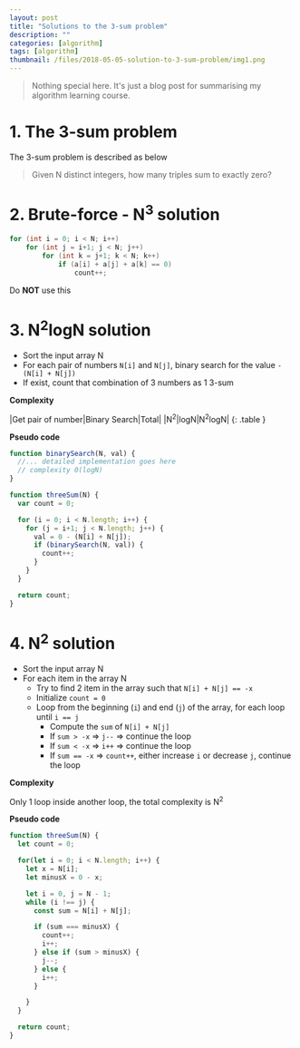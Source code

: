 ```yaml
---
layout: post
title: "Solutions to the 3-sum problem"
description: ""
categories: [algorithm]
tags: [algorithm]
thumbnail: /files/2018-05-05-solution-to-3-sum-problem/img1.png
---
```


> Nothing special here. It's just a blog post for summarising my algorithm learning course.

# 1. The 3-sum problem

The 3-sum problem is described as below

> Given N distinct integers, how many triples sum to exactly zero?

<!-- more -->

# 2. Brute-force - N<sup>3</sup> solution

```java
for (int i = 0; i < N; i++)
    for (int j = i+1; j < N; j++)
        for (int k = j+1; k < N; k++)
            if (a[i] + a[j] + a[k] == 0)
                count++;
```

Do **NOT** use this

# 3. N<sup>2</sup>logN solution

* Sort the input array N
* For each pair of numbers `N[i]` and `N[j]`, binary search for the value `-(N[i] + N[j])`
* If exist, count that combination of 3 numbers as 1 3-sum

**Complexity**

|Get pair of number|Binary Search|Total|
|N<sup>2</sup>|logN|N<sup>2</sup>logN|
{: .table }

**Pseudo code**

```js
function binarySearch(N, val) {
  //... detailed implementation goes here
  // complexity 0(logN)
}

function threeSum(N) {
  var count = 0;

  for (i = 0; i < N.length; i++) {
    for (j = i+1; j < N.length; j++) {
      val = 0 - (N[i] + N[j]);
      if (binarySearch(N, val)) {
        count++;
      }
    }
  }

  return count;
}
```

# 4. N<sup>2</sup> solution

- Sort the input array N
- For each item in the array N
  - Try to find 2 item in the array such that `N[i] + N[j] == -x`
  - Initialize `count = 0`
  - Loop from the beginning (`i`) and end (`j`) of the array, for each loop until `i == j`
    - Compute the `sum` of `N[i] + N[j]`
    - If `sum > -x` => `j--` => continue the loop
    - If `sum < -x` => `i++` => continue the loop
    - If `sum == -x` => `count++`, either increase `i` or decrease `j`, continue the loop

**Complexity**

Only 1 loop inside another loop, the total complexity is N<sup>2</sup>

**Pseudo code**

```js
function threeSum(N) {
  let count = 0;

  for(let i = 0; i < N.length; i++) {
    let x = N[i];
    let minusX = 0 - x;

    let i = 0, j = N - 1;
    while (i !== j) {
      const sum = N[i] + N[j];

      if (sum === minusX) {
        count++;
        i++;
      } else if (sum > minusX) {
        j--;
      } else {
        i++;
      }

    }
  }

  return count;
}
```
